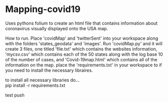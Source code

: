 # Mapping-covid19
Uses pythons folium to create an html file that contains information about coronavirus visually displayed onto the USA map.

How to run.
Place 'covidMap' and 'twitterSent' into your workspace along with the folders 'states_geodata' and 'images'. Run 'covidMap.py' and it will create 3 files, one titled 'file.txt' which contains the websites information, 'mycsv.csv' which contains each of the 50 states along with the log base 10 of the number of cases, and 'Covid-19map.html' which contains all of the information on the map. place the 'requirements.txt' in your workspace to if you need to install the necessary libraires.


to install all necessary libraries do...         
pip install -r requirements.txt

test push